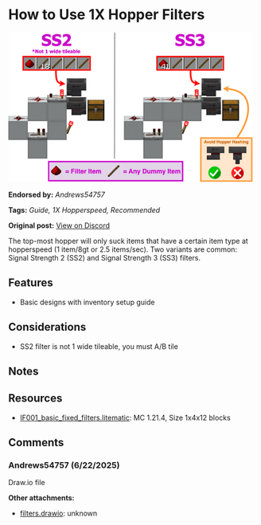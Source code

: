 # How to Use 1X Hopper Filters
<img alt="filters.png" src="images/filters.png?raw=1" height="300px">

**Endorsed by:** *Andrews54757*

**Tags:** *Guide, 1X Hopperspeed, Recommended*

**Original post:** [View on Discord](https://discord.com/channels/1375556143186837695/1388317615625212018)

The top-most hopper will only suck items that have a certain item type at hopperspeed (1 item/8gt or 2.5 items/sec). Two variants are common: Signal Strength 2 (SS2) and Signal Strength 3 (SS3) filters.
## Features
- Basic designs with inventory setup guide
## Considerations
- SS2 filter is not 1 wide tileable, you must A/B tile
## Notes

## Resources
- [IF001_basic_fixed_filters.litematic](attachments/IF001_basic_fixed_filters.litematic): MC 1.21.4, Size 1x4x12 blocks

## Comments

### Andrews54757 (6/22/2025)
Draw.io file

**Other attachments:**
- [filters.drawio](comments_attachments/1386244256024498196-filters.drawio): unknown

